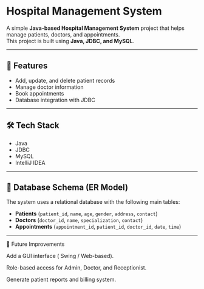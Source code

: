 # Hospital Management System

A simple **Java-based Hospital Management System** project that helps manage patients, doctors, and appointments.  
This project is built using **Java, JDBC, and MySQL**.

---

## 🚀 Features
- Add, update, and delete patient records  
- Manage doctor information  
- Book  appointments  
- Database integration with JDBC  

---

## 🛠️ Tech Stack
- Java  
- JDBC  
- MySQL  
- IntelliJ IDEA  

---

## 📂 Database Schema (ER Model)
The system uses a relational database with the following main tables:

- **Patients** (`patient_id`, `name`, `age`, `gender`, `address`, `contact`)  
- **Doctors** (`doctor_id`, `name`, `specialization`, `contact`)  
- **Appointments** (`appointment_id`, `patient_id`, `doctor_id`, `date`, `time`)  

---
📖 Future Improvements

Add a GUI interface ( Swing / Web-based).

Role-based access for Admin, Doctor, and Receptionist.

Generate patient reports and billing system.

